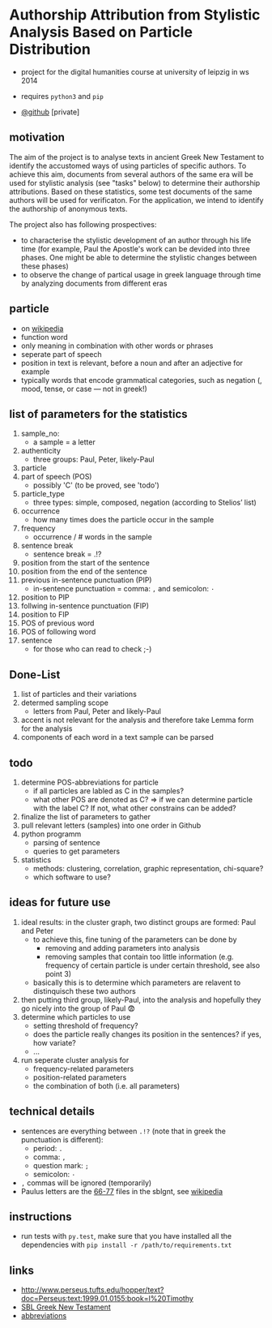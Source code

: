 # Authorship Attribution from Stylistic Analysis Based on Particle Distribution
- project for the digital humanities course at university of leipzig in ws 2014

- requires `python3` and `pip`
- [@github](https://github.com/KLINGTdotNET/dh-project-ws14) [private]

## motivation
The aim of the project is to analyse texts in ancient Greek New Testament to identify the accustomed ways of using particles of specific authors. To achieve this aim, documents from several authors of the same era will be used for stylistic analysis (see "tasks" below) to determine their authorship attributions. Based on these statistics, some test documents of the same authors will be used for verificaton. For the application, we intend to identify the authorship of anonymous texts.

The project also has following prospectives:
- to characterise the stylistic development of an author through his life time (for example, Paul the Apostle's work can be devided into three phases. One might be able to determine the stylistic changes between these phases)
- to observe the change of partical usage in greek language through time by analyzing documents from different eras

## particle

- on [wikipedia](http://www.wikiwand.com/en/Grammatical_particle)
- function word
- only meaning in combination with other words or phrases
- seperate part of speech
- position in text is relevant, before a noun and after an adjective for example
- typically words that encode grammatical categories, such as negation (, mood, tense, or case — not in greek!)

## list of parameters for the statistics
1. sample_no:
	- a sample = a letter
2. authenticity
	- three groups: Paul, Peter, likely-Paul
3. particle
4. part of speech (POS)
	- possibly 'C' (to be proved, see 'todo')
5. particle_type
	- three types: simple, composed, negation (according to Stelios’ list)
6. occurrence
	- how many times does the particle occur in the sample
7. frequency
	- occurrence / # words in the sample
8. sentence break
    - sentence break = .!?
9. position from the start of the sentence
10. position from the end of the sentence
11. previous in-sentence punctuation (PIP)
    - in-sentence punctuation = comma: `,` and semicolon: `·`
12. position to PIP
13. follwing in-sentence punctuation (FIP)
14. position to FIP
15. POS of previous word
16. POS of following word
17. sentence
	- for those who can read to check ;-)

## Done-List
1. list of particles and their variations
2. determed sampling scope
    - letters from Paul, Peter and likely-Paul
3. accent is not relevant for the analysis and therefore take Lemma form for the analysis
4. components of each word in a text sample can be parsed

## todo
1. determine POS-abbreviations for particle
    - if all particles are labled as C in the samples?
    - what other POS are denoted as C?
    => if we can determine particle with the label C? If not, what other constrains can be added?
2. finalize the list of parameters to gather
3. pull relevant letters (samples) into one order in Github
4. python programm
    - parsing of sentence
    - queries to get parameters
5. statistics
    - methods: clustering, correlation, graphic representation, chi-square?
    - which software to use?

## ideas for future use
1. ideal results: in the cluster graph, two distinct groups are formed: Paul and Peter
    - to achieve this, fine tuning of the parameters can be done by
        - removing and adding parameters into analysis
        - removing samples that contain too little information (e.g. frequency of certain particle is under certain threshold, see also point 3)
    - basically this is to determine which parameters are relavent to distinquisch these two authors
2. then putting third group, likely-Paul, into the analysis and hopefully they go nicely into the group of Paul :fearful:
3. determine which particles to use
    - setting threshold of frequency?
    - does the particle really changes its position in the sentences? if yes, how variate?
    - ...
4. run seperate cluster analysis for
    - frequency-related parameters
    - position-related parameters
    - the combination of both (i.e. all parameters)

## technical details
- sentences are everything between `.!?` (note that in greek the punctuation is different):
    - period: `.`
    - comma: `,`
    - question mark: `;`
    - semicolon: `·`
- `,` commas will be ignored (temporarily)
- Paulus letters are the [66-77](https://github.com/morphgnt/sblgnt) files in the sblgnt, see [wikipedia](http://de.wikipedia.org/wiki/Paulusbriefe)

## instructions

- run tests with `py.test`, make sure that you have installed all the dependencies with `pip install -r /path/to/requirements.txt`

## links

- http://www.perseus.tufts.edu/hopper/text?doc=Perseus:text:1999.01.0155:book=I%20Timothy
- [SBL Greek New Testament](https://github.com/morphgnt/sblgnt)
- [abbreviations](http://jtauber.com/2010/07/parse-helper/demo.html)
